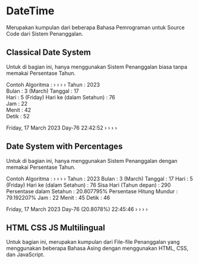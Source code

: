 # DateTime
Merupakan kumpulan dari beberapa Bahasa Pemrograman untuk Source Code dari Sistem Penanggalan.

## Classical Date System

Untuk di bagian ini, hanya menggunakan Sistem Penanggalan biasa tanpa memakai Persentase Tahun. 

Contoh Algoritma :
› › › ›
Tahun                   : 2023      
Bulan                   : 3 (March) 
Tanggal                 : 17        
Hari                    : 5 (Friday)
Hari ke (dalam Setahun) : 76        
Jam                     : 22        
Menit                   : 42        
Detik                   : 52        

Friday, 17 March 2023
Day-76
22:42:52
› › › ›

## Date System with Percentages

Untuk di bagian ini, hanya menggunakan Sistem Penanggalan dengan memakai Persentase Tahun. 

Contoh Algoritma :
› › › ›
Tahun                    : 2023
Bulan                    : 3 (March)
Tanggal                  : 17
Hari                     : 5 (Friday)
Hari ke (dalam Setahun)  : 76
Sisa Hari (Tahun depan)  : 290
Persentase dalam Setahun : 20.807795%
Persentase Hitung Mundur : 79.192207%
Jam                      : 22
Menit                    : 45
Detik                    : 46

Friday, 17 March 2023
Day-76 (20.8078%)
22:45:46
› › › ›

## HTML CSS JS Multilingual

Untuk bagian ini, merupakan kumpulan dari File-file Penanggalan yang menggunakan beberapa Bahasa Asing dengan menggunakan HTML, CSS, dan JavaScript.
